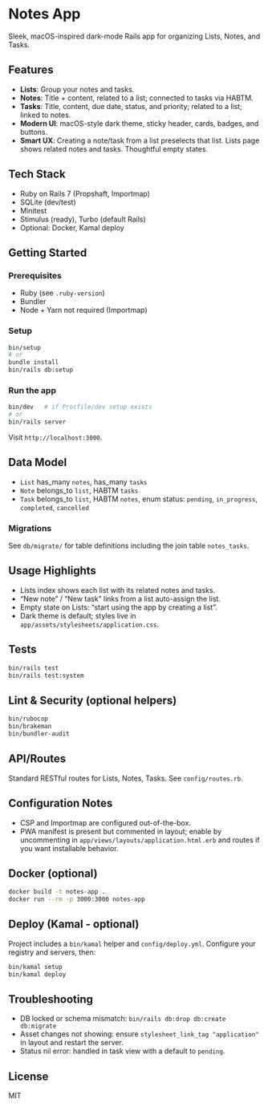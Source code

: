 # Notes App

Sleek, macOS-inspired dark-mode Rails app for organizing Lists, Notes, and Tasks.

## Features

- **Lists**: Group your notes and tasks.
- **Notes**: Title + content, related to a list; connected to tasks via HABTM.
- **Tasks**: Title, content, due date, status, and priority; related to a list; linked to notes.
- **Modern UI**: macOS-style dark theme, sticky header, cards, badges, and buttons.
- **Smart UX**: Creating a note/task from a list preselects that list. Lists page shows related notes and tasks. Thoughtful empty states.

## Tech Stack

- Ruby on Rails 7 (Propshaft, Importmap)
- SQLite (dev/test)
- Minitest
- Stimulus (ready), Turbo (default Rails)
- Optional: Docker, Kamal deploy

## Getting Started

### Prerequisites

- Ruby (see `.ruby-version`)
- Bundler
- Node + Yarn not required (Importmap)

### Setup

```bash
bin/setup
# or
bundle install
bin/rails db:setup
```

### Run the app

```bash
bin/dev   # if Procfile/dev setup exists
# or
bin/rails server
```

Visit `http://localhost:3000`.

## Data Model

- `List` has_many `notes`, has_many `tasks`
- `Note` belongs_to `list`, HABTM `tasks`
- `Task` belongs_to `list`, HABTM `notes`, enum status: `pending`, `in_progress`, `completed`, `cancelled`

### Migrations

See `db/migrate/` for table definitions including the join table `notes_tasks`.

## Usage Highlights

- Lists index shows each list with its related notes and tasks.
- “New note” / “New task” links from a list auto-assign the list.
- Empty state on Lists: “start using the app by creating a list”.
- Dark theme is default; styles live in `app/assets/stylesheets/application.css`.

## Tests

```bash
bin/rails test
bin/rails test:system
```

## Lint & Security (optional helpers)

```bash
bin/rubocop
bin/brakeman
bin/bundler-audit
```

## API/Routes

Standard RESTful routes for Lists, Notes, Tasks. See `config/routes.rb`.

## Configuration Notes

- CSP and Importmap are configured out-of-the-box.
- PWA manifest is present but commented in layout; enable by uncommenting in `app/views/layouts/application.html.erb` and routes if you want installable behavior.

## Docker (optional)

```bash
docker build -t notes-app .
docker run --rm -p 3000:3000 notes-app
```

## Deploy (Kamal - optional)

Project includes a `bin/kamal` helper and `config/deploy.yml`. Configure your registry and servers, then:

```bash
bin/kamal setup
bin/kamal deploy
```

## Troubleshooting

- DB locked or schema mismatch: `bin/rails db:drop db:create db:migrate`
- Asset changes not showing: ensure `stylesheet_link_tag "application"` in layout and restart the server.
- Status nil error: handled in task view with a default to `pending`.

## License

MIT
